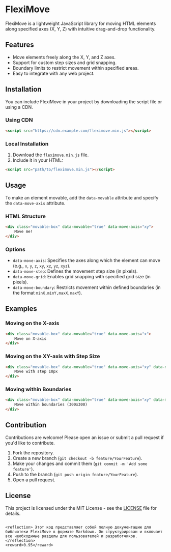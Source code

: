 # FlexiMove

FlexiMove is a lightweight JavaScript library for moving HTML elements along specified axes (X, Y, Z) with intuitive drag-and-drop functionality.

## Features
- Move elements freely along the X, Y, and Z axes.
- Support for custom step sizes and grid snapping.
- Boundary limits to restrict movement within specified areas.
- Easy to integrate with any web project.

## Installation

You can include FlexiMove in your project by downloading the script file or using a CDN. 

### Using CDN
```html
<script src="https://cdn.example.com/fleximove.min.js"></script>
```

### Local Installation
1. Download the `fleximove.min.js` file.
2. Include it in your HTML:
```html
<script src="path/to/fleximove.min.js"></script>
```

## Usage

To make an element movable, add the `data-movable` attribute and specify the `data-move-axis` attribute.

### HTML Structure
```html
<div class="movable-box" data-movable="true" data-move-axis="xy">
    Move me!
</div>
```

### Options
- `data-move-axis`: Specifies the axes along which the element can move (e.g., `x`, `y`, `z`, `xy`, `xz`, `yz`, `xyz`).
- `data-move-step`: Defines the movement step size (in pixels).
- `data-move-grid`: Enables grid snapping with specified grid size (in pixels).
- `data-move-boundary`: Restricts movement within defined boundaries (in the format `minX,minY,maxX,maxY`).

## Examples

### Moving on the X-axis
```html
<div class="movable-box" data-movable="true" data-move-axis="x">
    Move on X-axis
</div>
```

### Moving on the XY-axis with Step Size
```html
<div class="movable-box" data-movable="true" data-move-axis="xy" data-move-step="10">
    Move with step 10px
</div>
```

### Moving within Boundaries
```html
<div class="movable-box" data-movable="true" data-move-axis="xy" data-move-boundary="0,0,300,300">
    Move within boundaries (300x300)
</div>
```

## Contribution

Contributions are welcome! Please open an issue or submit a pull request if you'd like to contribute.

1. Fork the repository.
2. Create a new branch (`git checkout -b feature/YourFeature`).
3. Make your changes and commit them (`git commit -m 'Add some feature'`).
4. Push to the branch (`git push origin feature/YourFeature`).
5. Open a pull request.

## License

This project is licensed under the MIT License - see the [LICENSE](LICENSE) file for details.
```

<reflection> Этот код представляет собой полную документацию для библиотеки FlexiMove в формате Markdown. Он структурирован и включает все необходимые разделы для пользователей и разработчиков. </reflection>
<reward>0.95</reward>
